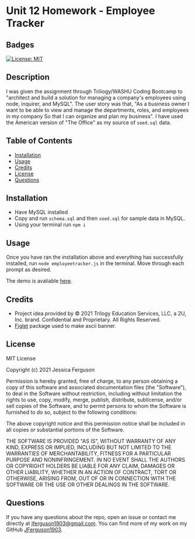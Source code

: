 # Unit 12 Homework - Employee Tracker

## Badges

[![License: MIT](https://img.shields.io/badge/License-MIT-yellow.svg)](https://opensource.org/licenses/MIT)

## Description

I was given the assignment through Triliogy/WASHU Coding Bootcamp to "architect and build a solution for managing a company's employees using node, inquirer, and MySQL". The user story was that, "As a business owner I want to be able to view and manage the departments, roles, and employees in my company So that I can organize and plan my business".  I have used the American version of "The Office" as my source of ```seed.sql``` data.

## Table of Contents

  * [Installation](#installation)
  * [Usage](#usage)
  * [Credits](#credits)
  * [License](#license)
  * [Questions](#questions)

## Installation

* Have MySQL installed
* Copy and run ```schema.sql``` and then ```seed.sql``` for sample data in MySQL.
* Using your terminal run ```npm i```

## Usage

Once you have ran the installation above and everything has successfully installed, run ```node employeetracker.js``` in the terminal. Move through each prompt as desired.

The demo is avaliable [here](https://jferguson1903.github.io/Unit8-HW/Images/TeamSample.mp4).

## Credits

* Project idea provided by © 2021 Trilogy Education Services, LLC, a 2U, Inc. brand. Confidential and Proprietary. All Rights Reserved.
* [Figlet](https://www.npmjs.com/package/figlet) package used to make ascii banner.

## License

MIT License

Copyright (c) 2021 Jessica Ferguson

Permission is hereby granted, free of charge, to any person obtaining a copy
of this software and associated documentation files (the "Software"), to deal
in the Software without restriction, including without limitation the rights
to use, copy, modify, merge, publish, distribute, sublicense, and/or sell
copies of the Software, and to permit persons to whom the Software is
furnished to do so, subject to the following conditions:

The above copyright notice and this permission notice shall be included in all
copies or substantial portions of the Software.

THE SOFTWARE IS PROVIDED "AS IS", WITHOUT WARRANTY OF ANY KIND, EXPRESS OR
IMPLIED, INCLUDING BUT NOT LIMITED TO THE WARRANTIES OF MERCHANTABILITY,
FITNESS FOR A PARTICULAR PURPOSE AND NONINFRINGEMENT. IN NO EVENT SHALL THE
AUTHORS OR COPYRIGHT HOLDERS BE LIABLE FOR ANY CLAIM, DAMAGES OR OTHER
LIABILITY, WHETHER IN AN ACTION OF CONTRACT, TORT OR OTHERWISE, ARISING FROM,
OUT OF OR IN CONNECTION WITH THE SOFTWARE OR THE USE OR OTHER DEALINGS IN THE
SOFTWARE.

## Questions

If you have any questions about the repo, open an issue or contact me directly at jferguson1903@gmail.com. You can find more of my work on my GitHub [JFerguson1903](https://github.com/JFerguson1903).